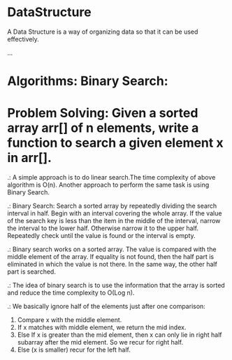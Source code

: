 # DataStructure
A Data Structure is a way of organizing data so that it can be used effectively.

...

# Algorithms: Binary Search:

# Problem Solving: Given a sorted array arr[] of n elements, write a function to search a given element x in arr[].

.: A simple approach is to do linear search.The time complexity of above algorithm is O(n).
   Another approach to perform the same task is using Binary Search.

.: Binary Search:
   Search a sorted array by repeatedly dividing the search interval in half.
   Begin with an interval covering the whole array.
   If the value of the search key is less than the item in the middle of the interval, narrow the interval to the lower half.
   Otherwise narrow it to the upper half. Repeatedly check until the value is found or the interval is empty.
   
.: Binary search works on a sorted array. The value is compared with the middle element of the array. 
   If equality is not found, then the half part is eliminated in which the value is not there. 
   In the same way, the other half part is searched.
   
.: The idea of binary search is to use the information that the array is sorted and reduce the time complexity to O(Log n).

.: We basically ignore half of the elements just after one comparison:

   1. Compare x with the middle element.
   2. If x matches with middle element, we return the mid index.
   3. Else If x is greater than the mid element, then x can only lie in right half subarray after the mid element. So we recur for right half.
   4. Else (x is smaller) recur for the left half.
